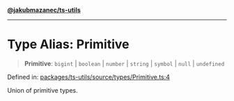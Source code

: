 [**@jakubmazanec/ts-utils**](../README.md)

---

# Type Alias: Primitive

> **Primitive**: `bigint` \| `boolean` \| `number` \| `string` \| `symbol` \| `null` \| `undefined`

Defined in:
[packages/ts-utils/source/types/Primitive.ts:4](https://github.com/jakubmazanec/tools/blob/f779e75b9ef98389e12e52575295bd1ef364daca/packages/ts-utils/source/types/Primitive.ts#L4)

Union of primitive types.
